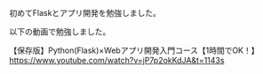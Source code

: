初めてFlaskとアプリ開発を勉強しました。

以下の動画で勉強しました。

【保存版】Python(Flask)×Webアプリ開発入門コース【1時間でOK！】
https://www.youtube.com/watch?v=jP7p2okKdJA&t=1143s
